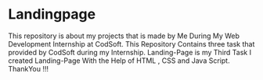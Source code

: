 # Landingpage 

This repository is about my projects that is made by Me During My Web Development Internship at CodSoft. This Repository Contains three task that provided by CodSoft during my Internship. Landing-Page is my Third Task I created Landing-Page With the Help of HTML , CSS and Java Script. ThankYou !!!
